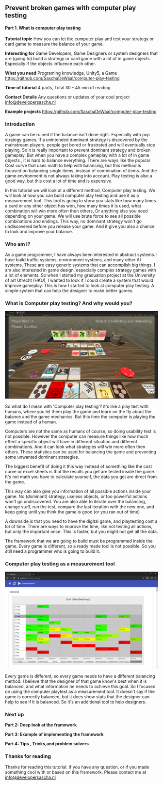 ## Prevent broken games with computer play testing

#### Part 1. What is computer play testing



**Tutorial topic** How you can let the computer play and test your strategy or card game to measure the balance of your game.

**Interesting for** Game Developers, Game Designers or system designers that are (going to) build a strategy or card game with a lot of in game objects. Especially if the objects influence each other. 

**What you need** Programing knowledge, Unity5, a Game https://github.com/SaschaDeWaal/computer-play-testing

**Time of tutorial** 4 parts, Total 30 - 45 min of reading

**Contact Details** Any questions or updates of your cool project info@developersascha.nl

**Example projects** https://github.com/SaschaDeWaal/computer-play-testing

### Introduction

A game can be ruined if the balance isn't done right. Especially with pvp strategy games. If a unintended dominant strategy is discovered by the mainstream players, people get bored or frustrated and will eventually stop playing. So it is really important to prevent dominant strategy and broken gameplay. But when you have a complex gameplay with a lot of in game objects , it is hard to balance everything. There are ways like the popular Cost curve that uses math to help with balancing, but this method is focused on balancing single items, instead of combination of items. And the game environment is not always taking into account. Play testing is also a good way, but this cost a lot of time and is expensive.

In this tutorial we will look at a different method, Computer play testing. We will look at how you can build computer play testing and use it as a measurement tool. This tool is going to show you stats like how many times a card or any other object has won, how many times it is used, what combination will win more often then others, Or anything else you need depending on your game. We will use brute force to see all possible combinations and endings. This way, no dominant strategy won't go undiscovered before you release your game. And it give you also a chance to look and improve your balance.

### Who am I?

As a game programmer, I have always been interested in abstract systems. I have build traffic systems, environment systems, and many other AI systems. These are easy generic systems that can accomplish big things. I am also interested in game design, especially complex strategy games with a lot of elements. So when I started my graduation project at the University of art Utrecht (HKU), I wanted to look if I could create a system that would improve gameplay. This is how I started to look at computer play testing. A simple system that can help the designer to make better games.



### What is Computer play testing? And why would you? 

![l5rExample](.\images\l5rExample.gif)

So what do I mean with 'Computer play testing'? it's like a play test with humans, where you let them play the game and learn on the fly about the balance and the game mechanics. But this time the computer is playing the game instead of a human. 

Computers are not the same as humans of course, so doing usability test is not possible. However the computer can measure things like how much effect a specific object will have in different situation and different combinations. And it can look what strategies will win more often then others. These statistics can be used for balancing the game and preventing some unwanted dominant strategies.

The biggest benefit of doing it this way instead of something like the cost curve or excel sheets is that the results you get are tested inside the game. It's not math you have to calculate yourself, the data you get are direct from the game.

This way can also give you information of all possible actions inside your game. No (dominant) strategy, useless objects, or too powerful actions won't go undiscovered. You are also able to iterate over the balancing, change stuff, run the test, compare the last iteration with the new one, and keep going until you think the game is good (or you ran out of time)

A downside is that you need to have the digital game, and playtesting cost a lot of time. There are ways to improve the time, like not testing all actions, but only the important once. This is faster, but you might not get all the data.

The framework that we are going to build must be programmed inside the game. Every game is different, so a ready made tool is not possible. So you still need a programmer who is going to build it. 

### Computer play testing as a measurement tool

![website](.\images\website.png)

Every game is different, so every game needs to have a different balancing method. I believe that the designer of that game know's best when it is balanced, and what information he needs to achieve this goal. So I focused on using the computer playtest as a measurement tool. It doesn't say if the game is correctly balanced, but it does show stats that the designer can help to see if it is balanced. So It's an additional tool to help designers.



### Next up

**Part 2: Deep look at the framework**

**Part 3: Example of implementing the framework**

**Part 4: Tips , Tricks,and problem solvers**



### Thanks for reading

Thanks for reading this tutorial. If you have any question, or if you made something cool with or based on this framework. Please contact me at info@developersascha.nl